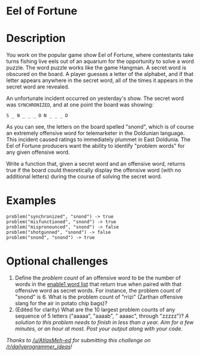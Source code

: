 # Eel of Fortune
<div class="md"><h1>Description</h1>
<p>You work on the popular game show Eel of Fortune, where contestants take turns fishing live eels out of an aquarium for the opportunity to solve a word puzzle. The word puzzle works like the game Hangman. A secret word is obscured on the board. A player guesses a letter of the alphabet, and if that letter appears anywhere in the secret word, all of the times it appears in the secret word are revealed.</p>
<p>An unfortunate incident occurred on yesterday's show. The secret word was <code>SYNCHRONIZED</code>, and at one point the board was showing:</p>
<pre><code>S _ N _ _ _ O N _ _ _ D
</code></pre>
<p>As you can see, the letters on the board spelled "snond", which is of course an extremely offensive word for telemarketer in the Doldunian language. This incident caused ratings to immediately plummet in East Doldunia. The Eel of Fortune producers want the ability to identify "problem words" for any given offensive word.</p>
<p>Write a function that, given a secret word and an offensive word, returns true if the board could theoretically display the offensive word (with no additional letters) during the course of solving the secret word.</p>
<h1>Examples</h1>
<pre><code>problem("synchronized", "snond") -&gt; true
problem("misfunctioned", "snond") -&gt; true
problem("mispronounced", "snond") -&gt; false
problem("shotgunned", "snond") -&gt; false
problem("snond", "snond") -&gt; true
</code></pre>
<h1>Optional challenges</h1>
<ol>
<li>Define the <em>problem count</em> of an offensive word to be the number of words in the <a href="https://code.google.com/p/dotnetperls-controls/downloads/detail?name=enable1.txt">enable1 word list</a> that return true when paired with that offensive word as secret words. For instance, the problem count of "snond" is 6. What is the problem count of "rrizi" (Zarthan offensive slang for the air in potato chip bags)?</li>
<li>(Edited for clarity) What are the 10 largest problem counts of any sequence of 5 letters ("aaaaa", "aaaab", " aaaac", through "zzzzz")? <em>A solution to this problem needs to finish in less than a year. Aim for a few minutes, or an hour at most. Post your output along with your code.</em></li>
</ol>
<p><em>Thanks to <a href="/u/AtlasMeh-ed">/u/AtlasMeh-ed</a> for submitting this challenge on <a href="/r/dailyprogrammer_ideas">/r/dailyprogrammer_ideas</a>!</em></p>
</div>
